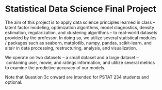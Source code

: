 # Statistical Data Science Final Project

The aim of this project is to apply data science principles learned in class – latent factor modeling, optimization algorithms, model diagnostics, density estimation, regularization, and clustering algorithms – to real-world datasets provided by the professor. In doing so, we utilize several statistical modules / packages such as seaborn, matplotlib, numpy, pandas, scikit-learn, and altair in data processing, restructuring, analysis, and visualization. 

We operate on two datasets – a small dataset and a large dataset – containing user, movie, and ratings information, and utilize several metrics to examine the predictive accuracy of our models.

Note that Question 3c onward are intended for PSTAT 234 students and optional. 
